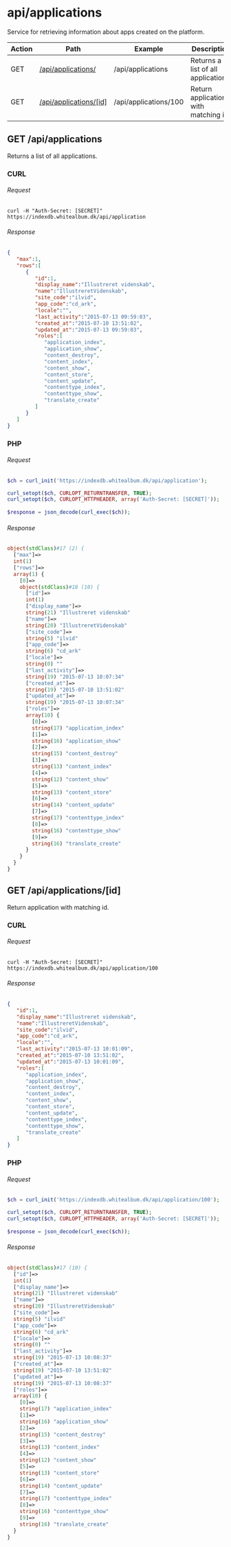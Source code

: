 # api/applications

Service for retrieving information about apps created on the platform.

|Action|Path|Example|Description|
|---|---|---|---|
|GET|[/api/applications/](#/get/api/applications)|/api/applications|Returns a list of all applications.|
|GET|[/api/applications/[id]](#/get/api/applications/id)|/api/applications/100|Return application with matching id.|

## <a name="/get/api/applications"></a> GET /api/applications

Returns a list of all applications.

### CURL

###### Request

```
curl -H "Auth-Secret: [SECRET]" https://indexdb.whitealbum.dk/api/application
```

###### Response

```json
{  
   "max":1,
   "rows":[  
      {  
         "id":1,
         "display_name":"Illustreret videnskab",
         "name":"IllustreretVidenskab",
         "site_code":"ilvid",
         "app_code":"cd_ark",
         "locale":"",
         "last_activity":"2015-07-13 09:59:03",
         "created_at":"2015-07-10 13:51:02",
         "updated_at":"2015-07-13 09:59:03",
         "roles":[  
            "application_index",
            "application_show",
            "content_destroy",
            "content_index",
            "content_show",
            "content_store",
            "content_update",
            "contenttype_index",
            "contenttype_show",
            "translate_create"
         ]
      }
   ]
}
```

### PHP

###### Request

```php
$ch = curl_init('https://indexdb.whitealbum.dk/api/application');

curl_setopt($ch, CURLOPT_RETURNTRANSFER, TRUE);
curl_setopt($ch, CURLOPT_HTTPHEADER, array('Auth-Secret: [SECRET]'));
        
$response = json_decode(curl_exec($ch));
```

###### Response

```php
object(stdClass)#17 (2) {
  ["max"]=>
  int(1)
  ["rows"]=>
  array(1) {
    [0]=>
    object(stdClass)#18 (10) {
      ["id"]=>
      int(1)
      ["display_name"]=>
      string(21) "Illustreret videnskab"
      ["name"]=>
      string(20) "IllustreretVidenskab"
      ["site_code"]=>
      string(5) "ilvid"
      ["app_code"]=>
      string(6) "cd_ark"
      ["locale"]=>
      string(0) ""
      ["last_activity"]=>
      string(19) "2015-07-13 10:07:34"
      ["created_at"]=>
      string(19) "2015-07-10 13:51:02"
      ["updated_at"]=>
      string(19) "2015-07-13 10:07:34"
      ["roles"]=>
      array(10) {
        [0]=>
        string(17) "application_index"
        [1]=>
        string(16) "application_show"
        [2]=>
        string(15) "content_destroy"
        [3]=>
        string(13) "content_index"
        [4]=>
        string(12) "content_show"
        [5]=>
        string(13) "content_store"
        [6]=>
        string(14) "content_update"
        [7]=>
        string(17) "contenttype_index"
        [8]=>
        string(16) "contenttype_show"
        [9]=>
        string(16) "translate_create"
      }
    }
  }
}
```

## <a name="/get/api/applications/id"></a> GET /api/applications/[id]

Return application with matching id.

### CURL

###### Request

```
curl -H "Auth-Secret: [SECRET]" https://indexdb.whitealbum.dk/api/application/100
```

###### Response

```json
{  
   "id":1,
   "display_name":"Illustreret videnskab",
   "name":"IllustreretVidenskab",
   "site_code":"ilvid",
   "app_code":"cd_ark",
   "locale":"",
   "last_activity":"2015-07-13 10:01:09",
   "created_at":"2015-07-10 13:51:02",
   "updated_at":"2015-07-13 10:01:09",
   "roles":[  
      "application_index",
      "application_show",
      "content_destroy",
      "content_index",
      "content_show",
      "content_store",
      "content_update",
      "contenttype_index",
      "contenttype_show",
      "translate_create"
   ]
}
```

### PHP

###### Request

```php
$ch = curl_init('https://indexdb.whitealbum.dk/api/application/100');

curl_setopt($ch, CURLOPT_RETURNTRANSFER, TRUE);
curl_setopt($ch, CURLOPT_HTTPHEADER, array('Auth-Secret: [SECRET]'));
        
$response = json_decode(curl_exec($ch));
```

###### Response

```php
object(stdClass)#17 (10) {
  ["id"]=>
  int(1)
  ["display_name"]=>
  string(21) "Illustreret videnskab"
  ["name"]=>
  string(20) "IllustreretVidenskab"
  ["site_code"]=>
  string(5) "ilvid"
  ["app_code"]=>
  string(6) "cd_ark"
  ["locale"]=>
  string(0) ""
  ["last_activity"]=>
  string(19) "2015-07-13 10:08:37"
  ["created_at"]=>
  string(19) "2015-07-10 13:51:02"
  ["updated_at"]=>
  string(19) "2015-07-13 10:08:37"
  ["roles"]=>
  array(10) {
    [0]=>
    string(17) "application_index"
    [1]=>
    string(16) "application_show"
    [2]=>
    string(15) "content_destroy"
    [3]=>
    string(13) "content_index"
    [4]=>
    string(12) "content_show"
    [5]=>
    string(13) "content_store"
    [6]=>
    string(14) "content_update"
    [7]=>
    string(17) "contenttype_index"
    [8]=>
    string(16) "contenttype_show"
    [9]=>
    string(16) "translate_create"
  }
}
```